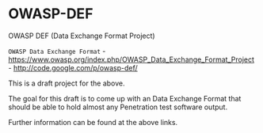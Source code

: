 OWASP-DEF
=========

OWASP DEF (Data Exchange Format Project)

`OWASP Data Exchange Format` - https://www.owasp.org/index.php/OWASP_Data_Exchange_Format_Project - http://code.google.com/p/owasp-def/

This is a draft project for the above.

The goal for this draft is to come up with an Data Exchange Format that should be able to hold almost any Penetration test software output.

Further information can be found at the above links.

